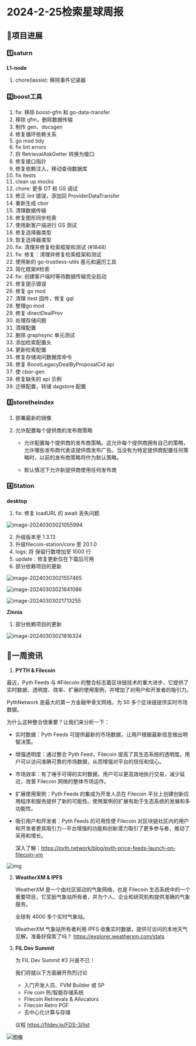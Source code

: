 # 2024-2-25检索星球周报


## 🚀项目进展

### 1️⃣saturn

**L1-node**

1. chore(lassie): 移除事件记录器

###  2️⃣boost工具

1. fix: 移除 boost-gfm 和 go-data-transfer
2. 移除 gfm，删除数据传输
3. 制作 gen、docsgen
4. 修复循环依赖关系
5. go mod tidy
6. fix lint errors
7. 将 RetrievalAskGetter 转换为接口
8. 修复接口指针
9. 修复依赖注入，移动查询数据库
10. fix itests
11. clean up mocks
12. chore: 更多 DT 和 GS 调试 
13. 修正 lint 错误，添加回 ProviderDataTransfer
14. 重新生成 cbor
15. 清理数据传输
16. 修复图形同步检索
17. 使用新客户端进行 GS 测试
18. 修复选择器类型
19. 恢复选择器类型
20. fix: 清理并修复检索框架和测试 (#1848)
21. fix: 修复：清理并修复检索框架和测试
22. 使用新的 go-trustless-utils 基元和遍历工具
23. 简化框架#检索
24. fix: 创建客户端时等待数据传输完全启动
25. 修复提示错误
26. 修复 go mod
27. 清理 itest 固件，修复 gql
28. 整理go mod
29. 修复 directDealProv
30. 处理存储问题
31. 清理配置
32. 删除 graphsync 单元测试
33. 添加检索配置头
34. 更新检索配置
35. 修复存储询问数据库命令
36. 修复 BoostLegacyDealByProposalCid api
37. 使 cbor-gen
38. 修复缺失的 api 示例
39. 迁移配置，转储 dagstore 配置

###  3️⃣storetheindex

1. 部署最新的镜像

2. 允许配置每个提供商的发布商策略
   * 允许配置每个提供商的发布商策略。这允许每个提供商拥有自己的策略，允许哪些发布商代表该提供商发布广告。当没有为特定提供商配置任何策略时，以前的发布商策略将作为默认策略。

   * 默认情况下允许新提供商使用任何发布商

### 4️⃣Station

**desktop**

1. fix: 修复 loadURL 的 await 丢失问题

![image-20240303021055994](img/2-25-1-2024.png)

2. 升级版本至 1.3.13
3. 升级filecoin-station/core 至 20.1.0
4. logs: 将 保留行数增加至 1000 行
5. update：修复更新仅在下载后可用
6. 部分依赖项目的更新

![image-20240303021557465](img/2-25-2-2024.png)

![image-20240303021641086](img/2-25-3-2024.png)

![image-20240303021713255](img/2-25-4-2024.png)

**Zinnia**

1. 部分依赖项目的更新

![image-20240303021816324](img/2-25-5-2024.png)

##  📢一周资讯

1. **PYTH & Filecoin**

最近，Pyth Feeds 与 #Filecoin 的整合标志着区块链技术的重大进步，它提供了实时数据、透明度、效率、扩展的使用案例，并增加了对用户和开发者的吸引力。

PythNetwork 是最大的第一方金融甲骨文网络，为 50 多个区块链提供实时市场数据。

为什么这种整合很重要？让我们来分析一下：

+ 实时数据：Pyth Feeds 可提供最新的市场数据，让用户根据最新信息做出明智决策。

+ 增强透明度：通过整合 Pyth Feed，Filecoin 提高了其生态系统的透明度。用户可以访问准确可靠的市场数据，从而增强对平台的信任和信心。

+ 市场效率：有了唾手可得的实时数据，用户可以更高效地执行交易，减少延迟，改善 Filecoin 网络的整体市场运作。

+ 扩展使用案例：Pyth Feeds 的集成为开发人员在 Filecoin 平台上创建创新应用程序和服务提供了新的可能性。使用案例的扩展有助于生态系统的发展和多功能性。

+ 吸引用户和开发者：Pyth Feeds 的可用性使 Filecoin 对区块链社区内的用户和开发者更具吸引力--平台增强的功能和创新潜力吸引了更多参与者，推动了采用和增长。

  深入了解：https://pyth.network/blog/pyth-price-feeds-launch-on-filecoin-vm

![img](img/2-25-6-2024.png)

2. **WeatherXM & IPFS**

   WeatherXM 是一个由社区驱动的气象网络，也是 Filecoin 生态系统中的一个重要项目，它奖励气象站所有者，并为个人、企业和研究机构提供准确的气象服务。

    全球有 4000 多个实时气象站。

   WeatherXM 气象站所有者利用 IPFS 收集实时数据，提供可访问的本地天气见解。准备好探索了吗？
   https://explorer.weatherxm.com/stats

3. **FIL Dev Summit**

   为 FIL Dev Summit #3 兴奋不已！

   我们将就以下方面展开热烈讨论

   + 入门开发人员、FVM Builder 或 SP
   + File coin 热/智能存储系统
   + Filecoin Retrievals & Allocators
   + Filecoin Retro PGF
   + 去中心化计算与存储

   议程 https://fildev.io/FDS-3/list

![图像](img/2-25-7-2024.png)
